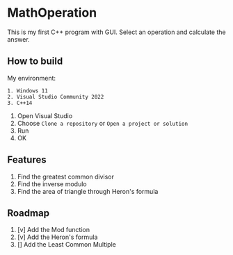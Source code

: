 # MathOperation
This is my first C++ program with GUI. Select an operation and calculate the answer.

## How to build
My environment:
```
1. Windows 11 
2. Visual Studio Community 2022
3. C++14
```

1. Open Visual Studio
2. Choose ```Clone a repository``` or ```Open a project or solution```
3. Run
4. OK

## Features
1. Find the greatest common divisor
2. Find the inverse modulo
3. Find the area of triangle through Heron's formula

## Roadmap
1. [v] Add the Mod function
2. [v] Add the Heron's formula
3. [] Add the Least Common Multiple

## 
